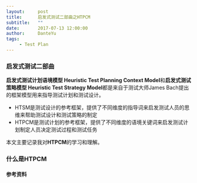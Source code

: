 ```yaml
---
layout:     post
title:      启发式测试二部曲之HTPCM
subtitle:   ""
date:       2017-07-13 12:00:00
author:     DanteYu
tags:
     - Test Plan
---
```


### 启发式测试二部曲

**启发式测试计划语境模型 Heuristic Test Planning Context Model**和**启发式测试策略模型 Heuristic Test Strategy Model**都是来自于测试大师James Bach提出的框架模型用来指导测试计划和测试设计。
* HTSM是测试设计的参考框架，提供了不同维度的指导词来启发测试人员的思维来帮助测试设计和测试策略的制定
* HTPCM是测试计划的参考框架，提供了不同维度的语境关键词来启发测试计划制定人员决定测试过程和测试任务

本文主要记录我对**HTPCM**的学习和理解。

### 什么是HTPCM


	
#### 参考资料  
